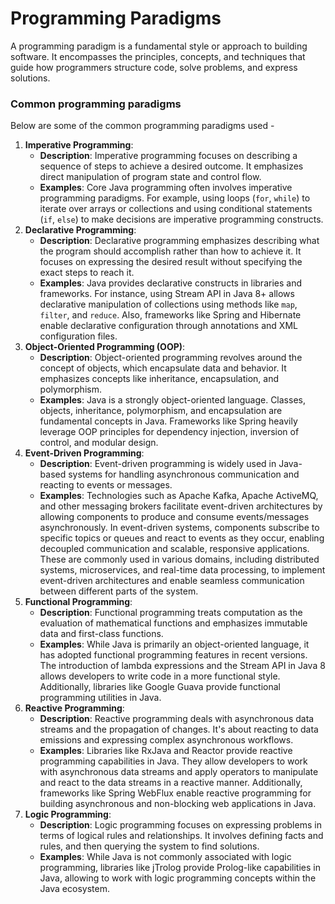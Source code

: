 # Programming Paradigms

A programming paradigm is a fundamental style or approach to building software. It encompasses the principles, concepts, and techniques that guide how programmers structure code, solve problems, and express solutions.

### Common programming paradigms

Below are some of the common programming paradigms used -&#x20;

1. **Imperative Programming**:
   * **Description**: Imperative programming focuses on describing a sequence of steps to achieve a desired outcome. It emphasizes direct manipulation of program state and control flow.
   * **Examples**: Core Java programming often involves imperative programming paradigms. For example, using loops (`for`, `while`) to iterate over arrays or collections and using conditional statements (`if`, `else`) to make decisions are imperative programming constructs.
2. **Declarative Programming**:
   * **Description**: Declarative programming emphasizes describing what the program should accomplish rather than how to achieve it. It focuses on expressing the desired result without specifying the exact steps to reach it.
   * **Examples**: Java provides declarative constructs in libraries and frameworks. For instance, using Stream API in Java 8+ allows declarative manipulation of collections using methods like `map`, `filter`, and `reduce`. Also, frameworks like Spring and Hibernate enable declarative configuration through annotations and XML configuration files.
3. **Object-Oriented Programming (OOP)**:
   * **Description**: Object-oriented programming revolves around the concept of objects, which encapsulate data and behavior. It emphasizes concepts like inheritance, encapsulation, and polymorphism.
   * **Examples**: Java is a strongly object-oriented language. Classes, objects, inheritance, polymorphism, and encapsulation are fundamental concepts in Java. Frameworks like Spring heavily leverage OOP principles for dependency injection, inversion of control, and modular design.
4. **Event-Driven Programming**:
   * **Description**: Event-driven programming is widely used in Java-based systems for handling asynchronous communication and reacting to events or messages.
   * **Examples**: Technologies such as Apache Kafka, Apache ActiveMQ, and other messaging brokers facilitate event-driven architectures by allowing components to produce and consume events/messages asynchronously. In event-driven systems, components subscribe to specific topics or queues and react to events as they occur, enabling decoupled communication and scalable, responsive applications. These are commonly used in various domains, including distributed systems, microservices, and real-time data processing, to implement event-driven architectures and enable seamless communication between different parts of the system.
5. **Functional Programming**:
   * **Description**: Functional programming treats computation as the evaluation of mathematical functions and emphasizes immutable data and first-class functions.
   * **Examples**: While Java is primarily an object-oriented language, it has adopted functional programming features in recent versions. The introduction of lambda expressions and the Stream API in Java 8 allows developers to write code in a more functional style. Additionally, libraries like Google Guava provide functional programming utilities in Java.
6. **Reactive Programming**:
   * **Description**: Reactive programming deals with asynchronous data streams and the propagation of changes. It's about reacting to data emissions and expressing complex asynchronous workflows.
   * **Examples**: Libraries like RxJava and Reactor provide reactive programming capabilities in Java. They allow developers to work with asynchronous data streams and apply operators to manipulate and react to the data streams in a reactive manner. Additionally, frameworks like Spring WebFlux enable reactive programming for building asynchronous and non-blocking web applications in Java.
7. **Logic Programming**:
   * **Description**: Logic programming focuses on expressing problems in terms of logical rules and relationships. It involves defining facts and rules, and then querying the system to find solutions.
   * **Examples**: While Java is not commonly associated with logic programming, libraries like jTrolog provide Prolog-like capabilities in Java, allowing to work with logic programming concepts within the Java ecosystem.

